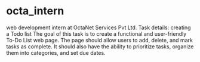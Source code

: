 # octa_intern
web development intern at OctaNet Services Pvt Ltd. Task details: creating a Todo list The goal of this task is to create a functional and user-friendly To-Do List web page. The page should allow users to add, delete, and mark tasks as complete. It should also have the ability to prioritize tasks, organize them into categories, and set due dates.
